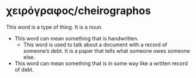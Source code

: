 # χειρόγραφος/cheirographos
This word is a type of thing. It is a noun. 

* This word can mean something that is handwritten.
    * This word is used to talk about a document with a record of someone’s debt. It is a paper that tells what someone owes someone else.
* This word can mean something that is in some way like a written record of debt.
